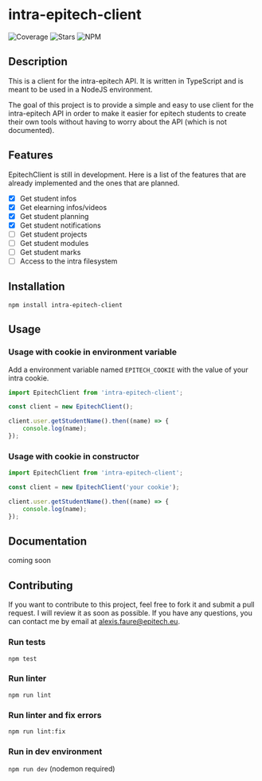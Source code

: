 # intra-epitech-client

![Coverage](https://img.shields.io/codecov/c/github/FaureAlexis/intra-epitech-client) ![Stars](https://img.shields.io/github/stars/FaureAlexis/intra-epitech-client?style=social) ![NPM](https://img.shields.io/npm/dt/intra-epitech-client)

## Description

This is a client for the intra-epitech API. It is written in TypeScript and is meant to be used in a NodeJS environment.

The goal of this project is to provide a simple and easy to use client for the intra-epitech API in order to make it easier for epitech students to create their own tools without having to worry about the API (which is not documented).

## Features

EpitechClient is still in development. Here is a list of the features that are already implemented and the ones that are planned.

-   [x] Get student infos
-   [x] Get elearning infos/videos
-   [x] Get student planning
-   [x] Get student notifications
-   [ ] Get student projects
-   [ ] Get student modules
-   [ ] Get student marks
-   [ ] Access to the intra filesystem

## Installation

```npm install intra-epitech-client```

## Usage

### Usage with cookie in environment variable

Add a environment variable named `EPITECH_COOKIE` with the value of your intra cookie.

```typescript
import EpitechClient from 'intra-epitech-client';

const client = new EpitechClient();

client.user.getStudentName().then((name) => {
    console.log(name);
});
```

### Usage with cookie in constructor

```typescript
import EpitechClient from 'intra-epitech-client';

const client = new EpitechClient('your cookie');

client.user.getStudentName().then((name) => {
    console.log(name);
});
```

## Documentation

coming soon

## Contributing

If you want to contribute to this project, feel free to fork it and submit a pull request. I will review it as soon as possible. If you have any questions, you can contact me by email at [alexis.faure@epitech.eu](mailto:alexis.faure@epitech.eu).

### Run tests

```npm test```

### Run linter

```npm run lint```

### Run linter and fix errors

```npm run lint:fix```

### Run in dev environment

```npm run dev``` (nodemon required)
